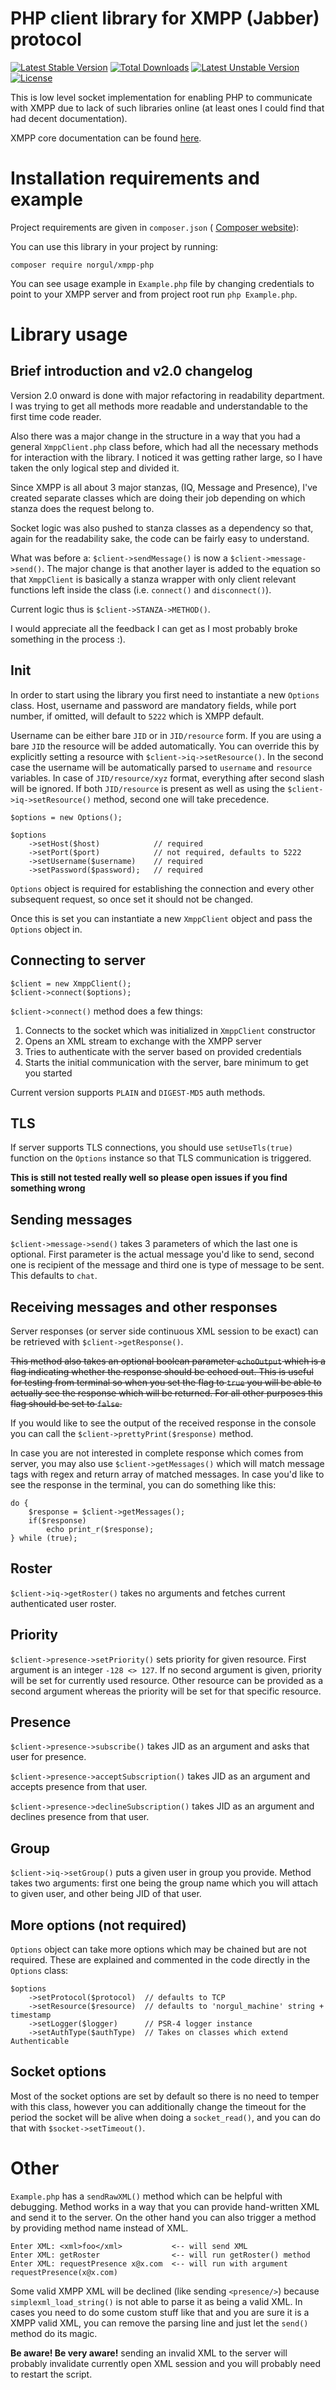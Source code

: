 # PHP client library for XMPP (Jabber) protocol

[![Latest Stable Version](https://poser.pugx.org/norgul/xmpp-php/v/stable)](https://packagist.org/packages/norgul/xmpp-php)
[![Total Downloads](https://poser.pugx.org/norgul/xmpp-php/downloads)](https://packagist.org/packages/norgul/xmpp-php)
[![Latest Unstable Version](https://poser.pugx.org/norgul/xmpp-php/v/unstable)](https://packagist.org/packages/norgul/xmpp-php)
[![License](https://poser.pugx.org/norgul/xmpp-php/license)](https://packagist.org/packages/norgul/xmpp-php)

This is low level socket implementation for enabling PHP to 
communicate with XMPP due to lack of such libraries online (at least ones I 
could find that had decent documentation). 

XMPP core documentation can be found [here](https://xmpp.org/rfcs/rfc6120.html).

# Installation requirements and example

Project requirements are given in `composer.json` (
[Composer website](https://getcomposer.org)):

You can use this library in your project by running:

```
composer require norgul/xmpp-php
```

You can see usage example in `Example.php` file by changing credentials to 
point to your XMPP server and from project root run `php Example.php`.

# Library usage
## Brief introduction and v2.0 changelog
Version 2.0 onward is done with major refactoring in readability department. I was
trying to get all methods more readable and understandable to the first time code reader.

Also there was a major change in the structure in a way that you had a general
`XmppClient.php` class before, which had all the necessary methods for interaction with the 
library. I noticed it was getting rather large, so I have taken the only logical step
and divided it. 

Since XMPP is all about 3 major stanzas, (IQ, Message and Presence), I've 
created separate classes which are doing their job depending on which stanza does the
request belong to.

Socket logic was also pushed to stanza classes as a dependency so that, again for 
the readability sake, the code can be fairly easy to understand. 

What was before a: `$client->sendMessage()` is now a `$client->message->send()`. The
major change is that another layer is added to the equation so that `XmppClient` is 
basically a stanza wrapper with only client relevant functions left inside the class
(i.e. `connect()` and `disconnect()`).

Current logic thus is `$client->STANZA->METHOD()`.

I would appreciate all the feedback I can get as I most probably broke something in the
process :). 

## Init
In order to start using the library you first need to instantiate a new `Options` 
class. Host, username and password are mandatory fields, while port number, if omitted,
will default to `5222` which is XMPP default. 

Username can be either bare `JID` or in `JID/resource` form. If you are using a bare `JID`
the resource will be added automatically. You can override this by explicitly setting a 
resource with `$client->iq->setResource()`. In the second case the username will be automatically
parsed to `username` and `resource` variables. In case of `JID/resource/xyz` format, everything
after second slash will be ignored. If both `JID/resource` is present as well as using the
`$client->iq->setResource()` method, second one will take precedence. 

```
$options = new Options();

$options
    ->setHost($host)            // required
    ->setPort($port)            // not required, defaults to 5222
    ->setUsername($username)    // required
    ->setPassword($password);   // required
```

`Options` object is required for establishing the connection and every other subsequent
request, so once set it should not be changed. 

Once this is set you can instantiate a new `XmppClient` object and pass the `Options` object in.

## Connecting to server
```
$client = new XmppClient();
$client->connect($options);
```

`$client->connect()` method does a few things:
1. Connects to the socket which was initialized in `XmppClient` constructor
2. Opens an XML stream to exchange with the XMPP server
3. Tries to authenticate with the server based on provided credentials
4. Starts the initial communication with the server, bare minimum to get you started

Current version supports `PLAIN` and `DIGEST-MD5` auth methods. 

## TLS

If server supports TLS connections, you should use `setUseTls(true)` function on the
`Options` instance so that TLS communication is triggered. 

**This is still not tested really well so please open issues if you find something
wrong**

## Sending messages

`$client->message->send()` takes 3 parameters of which the last one is optional. First parameter
is the actual message you'd like to send, second one is recipient of the message and third
one is type of message to be sent. This defaults to `chat`.

## Receiving messages and other responses

Server responses (or server side continuous XML session to be exact) can be retrieved with 
`$client->getResponse()`.

~~This method also takes an optional boolean parameter `echoOutput` which is a 
flag indicating whether the response should be echoed out. This is useful for testing from
terminal so when you set the flag to `true` you will be able to actually see the response
which will be returned. For all other purposes this flag should be set to `false`.~~

If you would like to see the output of the received response in the console you can call the
`$client->prettyPrint($response)` method. 

In case you are not interested in complete response which comes from server, you may also use 
`$client->getMessages()` which will match message tags with regex and return array of matched 
messages. In case you'd like to see the response in the terminal, you can do something like this:

```
do {
    $response = $client->getMessages();
    if($response)
        echo print_r($response);
} while (true);
```

## Roster

`$client->iq->getRoster()` takes no arguments and fetches current authenticated user roster. 

## Priority

`$client->presence->setPriority()` sets priority for given resource. First argument is an integer 
`-128 <> 127`. If no second argument is given, priority will be set for currently used resource.
Other resource can be provided as a second argument whereas the priority will be set for that
specific resource. 

## Presence

`$client->presence->subscribe()` takes JID as an argument and asks that user for presence.

`$client->presence->acceptSubscription()` takes JID as an argument and accepts presence from that user.

`$client->presence->declineSubscription()` takes JID as an argument and declines presence from that user.

## Group

`$client->iq->setGroup()` puts a given user in group you provide. Method takes two arguments: 
first one being the group name which you will attach to given user, and other 
being JID of that user. 

## More options (not required)

`Options` object can take more options which may be chained but are not required. These are explained
and commented in the code directly in the `Options` class:

```
$options
    ->setProtocol($protocol)  // defaults to TCP
    ->setResource($resource)  // defaults to 'norgul_machine' string + timestamp
    ->setLogger($logger)      // PSR-4 logger instance
    ->setAuthType($authType)  // Takes on classes which extend Authenticable
```

## Socket options
Most of the socket options are set by default so there is no need to temper
with this class, however you can additionally change the timeout for the period 
the socket will be alive when doing a `socket_read()`, and you can do that with
`$socket->setTimeout()`.

# Other

`Example.php` has a `sendRawXML()` method which can be helpful with debugging. Method works in a way
that you can provide hand-written XML and send it to the server. On the other hand you can 
also trigger a method by providing method name instead of XML. 

```
Enter XML: <xml>foo</xml>           <-- will send XML
Enter XML: getRoster                <-- will run getRoster() method
Enter XML: requestPresence x@x.com  <-- will run with argument requestPresence(x@x.com)
```

Some valid XMPP XML will be declined (like sending `<presence/>`) because `simplexml_load_string()` 
is not able to parse it as being a valid XML. In cases you need to do some custom stuff like 
that and you are sure it is a XMPP valid XML, you can remove the parsing line and just let the
`send()` method do its magic.
 
 **Be aware! Be very aware!** sending an invalid XML to the server
will probably invalidate currently open XML session and you will probably need to restart the 
script.
